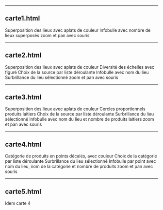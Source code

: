 -----------------
carte1.html
-----------------
Superposition des lieux avec aplats de couleur
Infobulle avec nombre de lieux superposés
zoom et pan avec souris

-----------------
carte2.html
-----------------
Superposition des lieux avec aplats de couleur
Diversité des échelles avec figuré
Choix de la source par liste déroulante
Infobulle avec nom du lieu
Surbrillance du lieu sélectionné
zoom et pan avec souris

-----------------
carte3.html
-----------------
Superposition des lieux avec aplats de couleur
Cercles proportionnels produits laitiers
Choix de la source par liste déroulante
Surbrillance du lieu sélectionné
Infobulle avec nom du lieu et nombre de produits laitiers
zoom et pan avec souris

-----------------
carte4.html
-----------------
Catégorie de produits en points décalés, avec couleur
Choix de la catégorie par liste déroulante
Surbrillance du lieu sélectionné
Infobulle par point avec nom du lieu, nom de la catégorie et nombre de produits
zoom et pan avec souris

-----------------
carte5.html
-----------------
Idem carte 4
